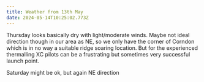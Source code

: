 ```yaml
---
title: Weather from 13th May
date: 2024-05-14T10:25:02.773Z
---
```

Thursday looks basically dry with light/moderate winds.  Maybe not ideal direction though in our area as NE, so we only have the corner of Corndon which is in no way a suitable ridge soaring location.  But for the experienced thermalling XC pilots can be a frustrating but sometimes very successful launch point.

Saturday might be ok, but again NE direction